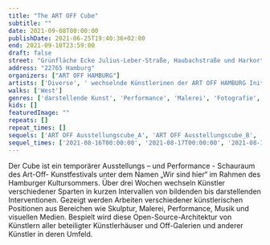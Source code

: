 ```yaml
---
title: "The ART OFF Cube"
subtitle: ""
date: 2021-09-08T00:00:00
publishDate: 2021-06-25T19:40:36+02:00
end: 2021-09-10T23:59:00
draft: false
street: "Grünfläche Ecke Julius-Leber-Straße, Haubachstraße und Harkortstraße vor Wäscherei"
address: "22765 Hamburg"
organizers: ["ART OFF HAMBURG"]
artists: ['Diverse', ' wechselnde Künstlerinen der ART OFF HAMBURG Initiative in einer Architektur von Thomas Ehgartner']
walks: ['West']
genres: ['darstellende Kunst', 'Performance', 'Malerei', 'Fotografie', 'Skulptur', 'Literatur', 'Land Art']
kids: []
featuredImage: ""
repeats: []
repeat_times: []
sequels: ['ART OFF Ausstellungscube_A', 'ART OFF Ausstellungscube_B', 'ART OFF Ausstellungscube_C', 'ART OFF Ausstellungscube_D', 'ART OFF Ausstellungscube_E', 'ART OFF Ausstellungscube_F', 'ART OFF Ausstellungscube_G', 'ART OFF Ausstellungscube_H', 'ART OFF Ausstellungscube_I', 'ART OFF Ausstellungscube_J', 'ART OFF Ausstellungscube_K', 'ART OFF Ausstellungscube_L', 'ART OFF Ausstellungscube_M', 'ART OFF Ausstellungscube_N', 'ART OFF Ausstellungscube_O', 'ART OFF Ausstellungscube_P', 'ART OFF Ausstellungscube_Q', 'ART OFF Ausstellungscube_R', 'ART OFF Ausstellungscube_S', 'ART OFF Ausstellungscube_T', 'ART OFF Ausstellungscube_U', 'ART OFF Ausstellungscube_V', 'ART OFF Ausstellungscube_W', 'ART OFF Ausstellungscube_Y', 'ART OFF Ausstellungscube_Z']
sequel_times: ['2021-08-16T00:00:00', '2021-08-17T00:00:00', '2021-08-18T00:00:00', '2021-08-19T00:00:00', '2021-08-20T00:00:00', '2021-08-21T00:00:00', '2021-08-22T00:00:00', '2021-08-23T00:00:00', '2021-08-24T00:00:00', '2021-08-25T00:00:00', '2021-08-26T00:00:00', '2021-08-27T00:00:00', '2021-08-28T00:00:00', '2021-08-29T00:00:00', '2021-08-30T00:00:00', '2021-08-31T00:00:00', '2021-09-01T00:00:00', '2021-09-02T00:00:00', '2021-09-03T00:00:00', '2021-09-04T00:00:00', '2021-09-05T00:00:00', '2021-09-06T00:00:00', '2021-09-07T00:00:00', '2021-09-09T00:00:00', '2021-09-10T00:00:00']
---
```


Der Cube ist ein temporärer Ausstellungs – und Performance - Schauraum des Art-Off- Kunstfestivals unter dem Namen „Wir sind hier“ im Rahmen des Hamburger Kultursommers. Über drei Wochen wechseln Künstler verschiedener Sparten in kurzen Intervallen von bildenden bis darstellenden Interventionen. Gezeigt werden Arbeiten verschiedener künstlerischen Positionen aus Bereichen wie  Skulptur, Malerei, Performance, Musik und visuellen Medien. Bespielt wird diese Open-Source-Architektur von Künstlern aller beteiligter Künstlerhäuser und Off-Galerien und anderer Künstler in deren Umfeld.